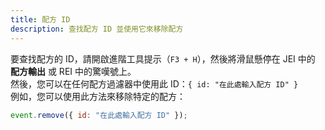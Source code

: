 ```yaml
---
title: 配方 ID
description: 查找配方 ID 並使用它來移除配方
---
```


要查找配方的 ID，請開啟進階工具提示（`F3 + H`），然後將滑鼠懸停在 JEI 中的 **配方輸出** 或 REI 中的驚嘆號上。  
然後，您可以在任何配方過濾器中使用此 ID：`{ id: "在此處輸入配方 ID" }`  
例如，您可以使用此方法來移除特定的配方：
```js
event.remove({ id: "在此處輸入配方 ID" });
```
